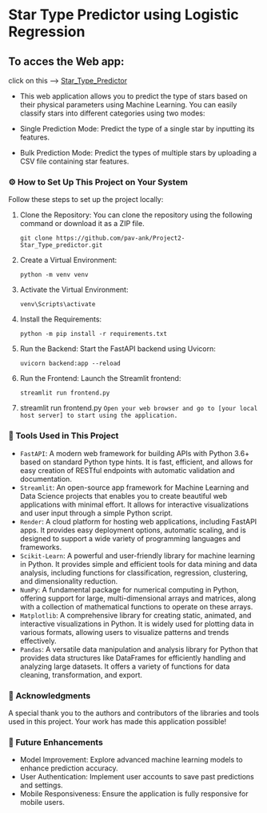 # Star Type Predictor using Logistic Regression

## To acces the Web app:
click on this --> [Star_Type_Predictor](https://star-type.streamlit.app/)

- This web application allows you to predict the type of stars based on their physical parameters using Machine Learning. You can easily classify stars into different categories using two modes:

- Single Prediction Mode: Predict the type of a single star by inputting its features.
- Bulk Prediction Mode: Predict the types of multiple stars by uploading a CSV file containing star features.

### ⚙️ How to Set Up This Project on Your System
Follow these steps to set up the project locally:

1. Clone the Repository: You can clone the repository using the following command or download it as a ZIP file.
   ```
   git clone https://github.com/pav-ank/Project2-Star_Type_predictor.git
   ```
2. Create a Virtual Environment:
   ```
   python -m venv venv
   ```
3. Activate the Virtual Environment:
    ```
    venv\Scripts\activate
    ```
4. Install the Requirements:
    ```
    python -m pip install -r requirements.txt
    ```
5. Run the Backend: Start the FastAPI backend using Uvicorn:
    ```
    uvicorn backend:app --reload
    ```
6. Run the Frontend: Launch the Streamlit frontend:
    ```
    streamlit run frontend.py
    ```
7. streamlit run frontend.py
   `Open your web browser and go to [your local host server] to start using the application.`
   
### 🔧 Tools Used in This Project
- `FastAPI`: A modern web framework for building APIs with Python 3.6+ based on standard Python type hints. It is fast, efficient, and allows for easy creation of RESTful endpoints with automatic validation and documentation.
- `Streamlit`: An open-source app framework for Machine Learning and Data Science projects that enables you to create beautiful web applications with minimal effort. It allows for interactive visualizations and user input through a simple Python script.
- `Render`: A cloud platform for hosting web applications, including FastAPI apps. It provides easy deployment options, automatic scaling, and is designed to support a wide variety of programming languages and frameworks.
- `Scikit-Learn`: A powerful and user-friendly library for machine learning in Python. It provides simple and efficient tools for data mining and data analysis, including functions for classification, regression, clustering, and dimensionality reduction.
- `NumPy`: A fundamental package for numerical computing in Python, offering support for large, multi-dimensional arrays and matrices, along with a collection of mathematical functions to operate on these arrays.
- `Matplotlib`: A comprehensive library for creating static, animated, and interactive visualizations in Python. It is widely used for plotting data in various formats, allowing users to visualize patterns and trends effectively.
- `Pandas`: A versatile data manipulation and analysis library for Python that provides data structures like DataFrames for efficiently handling and analyzing large datasets. It offers a variety of functions for data cleaning, transformation, and export.

### 💖 Acknowledgments
A special thank you to the authors and contributors of the libraries and tools used in this project. Your work has made this application possible!

### 🚀 Future Enhancements
- Model Improvement: Explore advanced machine learning models to enhance prediction accuracy.
- User Authentication: Implement user accounts to save past predictions and settings.
- Mobile Responsiveness: Ensure the application is fully responsive for mobile users.
  
